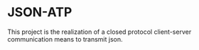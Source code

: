 JSON-ATP
========
This project is the realization of a closed protocol client-server communication means to transmit json.
